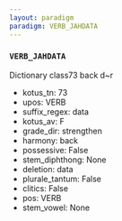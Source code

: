 ```yaml
---
layout: paradigm
paradigm: VERB_JAHDATA
---
```

### ` VERB_JAHDATA `

Dictionary class73 back d~r
* kotus_tn: 73
* upos: VERB
* suffix_regex: data
* kotus_av: F
* grade_dir: strengthen
* harmony: back
* possessive: False
* stem_diphthong: None
* deletion: data
* plurale_tantum: False
* clitics: False
* pos: VERB
* stem_vowel: None
